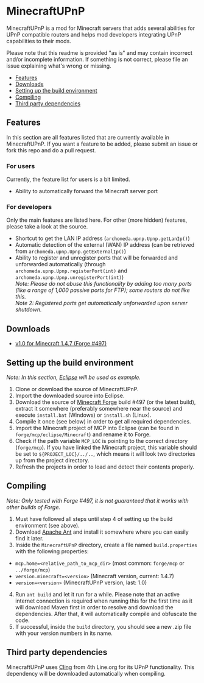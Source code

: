 # MinecraftUPnP #
MinecraftUPnP is a mod for Minecraft servers that adds several abilities for UPnP compatible routers and helps mod developers integrating UPnP capabilities to their mods.

Please note that this readme is provided "as is" and may contain incorrect and/or incomplete information. If something is not correct, please file an issue explaining what's wrong or missing.

- [Features](#features)
- [Downloads](#downloads)
- [Setting up the build environment](#setting-up-the-build-environment)
- [Compiling](#compiling)
- [Third party dependencies](#third-party-dependencies)


## Features ##
In this section are all features listed that are currently available in MinecraftUPnP. If you want a feature to be added, please submit an issue or fork this repo and do a pull request.

### For users ###
Currently, the feature list for users is a bit limited.

- Ability to automatically forward the Minecraft server port

### For developers ###
Only the main features are listed here. For other (more hidden) features, please take a look at the source.

- Shortcut to get the LAN IP address (`archomeda.upnp.Upnp.getLanIp()`)
- Automatic detection of the external (WAN) IP address (can be retrieved from `archomeda.upnp.Upnp.getExternalIp()`)
- Ability to register and unregister ports that will be forwarded and unforwarded automatically (through `archomeda.upnp.Upnp.registerPort(int)` and `archomeda.upnp.Upnp.unregisterPort(int)`)<br>
  *Note: Please do not abuse this functionality by adding too many ports (like a range of 1,000 passive ports for FTP); some routers do not like this.*<br>
  *Note 2: Registered ports get automatically unforwarded upon server shutdown.*

## Downloads ##
 - [v1.0 for Minecraft 1.4.7 (Forge #497)](https://dl.dropbox.com/u/678063/Minecraft/MinecraftUPnP/MinecraftUPnP-1.4.7-1.0.jar)

## Setting up the build environment ##
*Note: In this section, [Eclipse](http://www.eclipse.org/) will be used as example.*

1. Clone or download the source of MinecraftUPnP.
2. Import the downloaded source into Eclipse.
3. Download the source of [Minecraft Forge](http://files.minecraftforge.net/) build #497 (or the latest build), extract it somewhere (preferably somewhere near the source) and execute `install.bat` (Windows) or `install.sh` (Linux).
4. Compile it once (see below) in order to get all required dependencies.
5. Import the Minecraft project of MCP into Eclipse (can be found in `forge/mcp/eclipse/Minecraft`) and rename it to Forge.
6. Check if the path variable `MCP_LOC` is pointing to the correct directory (`forge/mcp`). If you have linked the Minecraft project, this variable should be set to `${PROJECT_LOC}/../..`, which means it will look two directories up from the project directory.
7. Refresh the projects in order to load and detect their contents properly.


## Compiling ##
*Note: Only tested with Forge #497, it is not guaranteed that it works with other builds of Forge.*

1. Must have followed all steps until step 4 of setting up the build environment (see above).
2. Download [Apache Ant](http://ant.apache.org/) and install it somewhere where you can easily find it later.
3. Inside the `MinecraftUPnP` directory, create a file named `build.properties` with the following properties:
  - `mcp.home=<relative_path_to_mcp_dir>` (most common: `forge/mcp` or `../forge/mcp`)
  - `version.minecraft=<version>` (Minecraft version, current: 1.4.7)
  - `version=<version>` (MinecraftUPnP version, last: 1.0)
4. Run `ant build` and let it run for a while. Please note that an active internet connection is required when running this for the first time as it will download Maven first in order to resolve and download the dependencies. After that, it will automatically compile and obfuscate the code.
5. If successful, inside the `build` directory, you should see a new .zip file with your version numbers in its name.

## Third party dependencies ##
MinecraftUPnP uses [Cling](http://4thline.org/projects/cling/) from 4th Line.org for its UPnP functionality. This dependency will be downloaded automatically when compiling.
